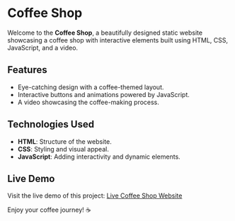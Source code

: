# Coffee Shop

Welcome to the **Coffee Shop**, a beautifully designed static website showcasing a coffee shop with interactive elements built using HTML, CSS, JavaScript, and a video.

## Features
- Eye-catching design with a coffee-themed layout.
- Interactive buttons and animations powered by JavaScript.
- A video showcasing the coffee-making process.

## Technologies Used
- **HTML**: Structure of the website.
- **CSS**: Styling and visual appeal.
- **JavaScript**: Adding interactivity and dynamic elements.

## Live Demo
Visit the live demo of this project: [Live Coffee Shop Website](https://bedersaad.github.io/Coffee-Shop/)

Enjoy your coffee journey! ☕
